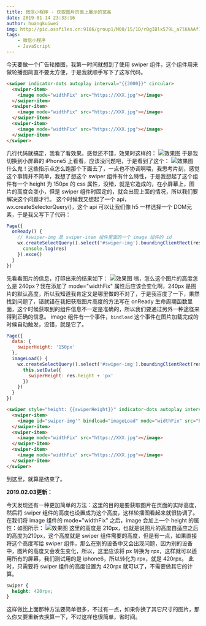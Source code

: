 ```yaml
---
title: 微信小程序 - 获取图片页面上展示的宽高
date: 2019-01-14 23:33:16
author: huangkuiwei
img: http://pic.ossfiles.cn:9186/group1/M00/15/1D/rBgIBlx579L_a7lKAAAf12qXaR0168.jpg
tags: 
    - 微信小程序
    - JavaScript
---
```

今天要做一个广告轮播图，我第一时间就想到了使用 swiper 组件，这个组件用来做轮播图简直不要太方便，于是我就顺手写下了这写代码。
```html
<swiper indicator-dots autoplay interval="{{3000}}" circular>
  <swiper-item>
    <image mode="widthFix" src="https://XXX.jpg"></image>
  </swiper-item>
  <swiper-item>
    <image mode="widthFix" src="https://XXX.jpg"></image>
  </swiper-item>
  <swiper-item>
    <image mode="widthFix" src="https://XXX.jpg"></image>
  </swiper-item>
</swiper>
```
几行代码就搞定，我看了看效果。感觉还不错，效果时这样的：
![效果图](/medias/postimages/14.gif "效果图")
于是我切换到小屏幕的 iPhone5 上看看，应该没问题吧，于是看到了这个：
![效果图](/medias/postimages/15.gif "效果图")
什么鬼！这些指示点怎么跑那个下面去了，一点也不协调啊喂，我思考片刻，感觉这个事情并不简单，我想了想这个 swiper 组件有什么特性，于是我想起了这个组件有一个 height 为 150px 的 css 属性，没错，就是它造成的，在小屏幕上，图片的高度会变小，但是 swiper 组件时固定的，就会出现上面的情况，所以我们要解决这个问题才行。
这个时候我又想起了一个 api，wx.createSelectorQuery()，这个 api 可以让我们像 h5 一样选择一个 DOM元素，于是我又写下了代码：
```javascript
Page({
  onReady() {
    // #swiper-img 是 swiper-item 组件里面的一个 image 组件的 id
    wx.createSelectQuery().select('#swiper-img').boundingClientRect(res => {
      console.log(res)
    }).exce()
  }
})
```
先看看图片的信息，打印出来的结果如下：
![效果图](/medias/postimages/16.png "效果图")
咦，怎么这个图片的高度怎么是 240px？我在添加了 mode="widthFix" 属性后应该会变化啊，240px 是图片的默认高度，所以我知道我肯定又是哪里做的不对了，于是我百度了一下，果然找到问题了，错就错在我把获取图片高度的方法写在 onReady 生命周期函数里面，这个时候获取到的组件信息不一定是准确的，所以我们要通过另外一种途径来得到正确的信息。
image 组件有一个事件，`bindload` 这个事件在图片加载完成的时候自动触发，没错，就是它了。
```javascript
Page({
  data: {
    swiperHeight: '150px'
  },
  imageLoad() {
    wx.createSelectQuery().select('#swiper-img').boundingClientRect(res => {
      this.setData({
        swiperHeight: res.height + 'px'
      })
    })
  }
})
```
```html
<swiper style="height: {{swiperHeight}}" indicator-dots autoplay interval="{{3000}}" circular>
  <swiper-item>
    <image id="swiper-img'" bindload="imageLoad" mode="widthFix" src="https://XXX.jpg"></image>
  </swiper-item>
  <swiper-item>
    <image mode="widthFix" src="https://XXX.jpg"></image>
  </swiper-item>
  <swiper-item>
    <image mode="widthFix" src="https://XXX.jpg"></image>
  </swiper-item>
</swiper>
```
到这里，就算是结束了。

**2019.02.03更新：**

今天发现还有一种更加简单的方法：这里的目的是要获取图片在页面的实际高度，然后将 swiper 组件的高度也设置成为这个高度，这样轮播图看起来就很协调了。
在我们将 image 组件的 mode="widthFix" 之后，image 会加上一个 height 的属性：如图所示：
![效果图](/medias/postimages/26.png "效果图")
这里的高度是 210px，也就是说图片的高度自适应之后的高度为210px，这个高度就是 swiper 组件需要的高度，但是有一点，如果直接将这个高度写给 swiper 组件，那么在别的设备中又会出现问题，因为别的设备中，图片的高度又会发生变化，所以，这里应该将 px 转换为 rpx，这样就可以适用所有的屏幕，我们测试用的是 iphone6，所以转化为 rpx，就是 420rpx。
此时，只需要将 swiper 组件的高度设置为 420rpx 就可以了，不需要做其它的计算。
```css
swiper {
  height: 420rpx;
}
```
这样做比上面那种方法要简单很多，不过有一点，如果你换了其它尺寸的图片，那么你又要重新去换算一下，不过这样也很简单，省时间。
